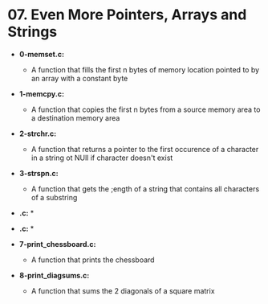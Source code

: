 # 07. Even More Pointers, Arrays and Strings

* **0-memset.c:**
    * A function that fills the first n bytes of memory location pointed to by an array with a constant byte

* **1-memcpy.c:**
    * A function that copies the first n bytes from a source memory area to a destination memory area 

* **2-strchr.c:**
    * A function that returns a pointer to the first occurence of a character in a string ot NUll if character doesn't exist

* **3-strspn.c:**
    * A function that gets the ;ength of a string that contains all characters of a substring

* **.c:**
    *

* **.c:**
    *

* **7-print_chessboard.c:**
    * A function that prints the chessboard

* **8-print_diagsums.c:**
    * A function that sums the 2 diagonals of a square matrix
